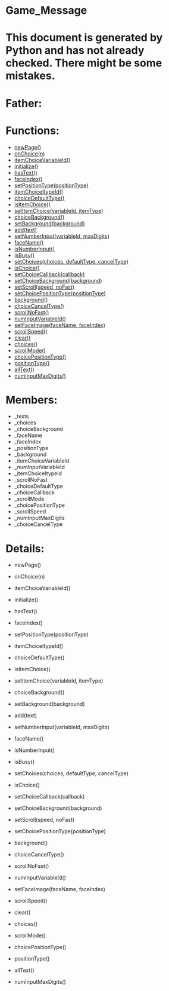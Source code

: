Game_Message
===

# This document is generated by Python and has not already checked. There might be some mistakes.

# Father:

# Functions:
* [newPage()](#newPage)
* [onChoice(n)](#onChoice)
* [itemChoiceVariableId()](#itemChoiceVariableId)
* [initialize()](#initialize)
* [hasText()](#hasText)
* [faceIndex()](#faceIndex)
* [setPositionType(positionType)](#setPositionType)
* [itemChoiceItypeId()](#itemChoiceItypeId)
* [choiceDefaultType()](#choiceDefaultType)
* [isItemChoice()](#isItemChoice)
* [setItemChoice(variableId, itemType)](#setItemChoice)
* [choiceBackground()](#choiceBackground)
* [setBackground(background)](#setBackground)
* [add(text)](#add)
* [setNumberInput(variableId, maxDigits)](#setNumberInput)
* [faceName()](#faceName)
* [isNumberInput()](#isNumberInput)
* [isBusy()](#isBusy)
* [setChoices(choices, defaultType, cancelType)](#setChoices)
* [isChoice()](#isChoice)
* [setChoiceCallback(callback)](#setChoiceCallback)
* [setChoiceBackground(background)](#setChoiceBackground)
* [setScroll(speed, noFast)](#setScroll)
* [setChoicePositionType(positionType)](#setChoicePositionType)
* [background()](#background)
* [choiceCancelType()](#choiceCancelType)
* [scrollNoFast()](#scrollNoFast)
* [numInputVariableId()](#numInputVariableId)
* [setFaceImage(faceName, faceIndex)](#setFaceImage)
* [scrollSpeed()](#scrollSpeed)
* [clear()](#clear)
* [choices()](#choices)
* [scrollMode()](#scrollMode)
* [choicePositionType()](#choicePositionType)
* [positionType()](#positionType)
* [allText()](#allText)
* [numInputMaxDigits()](#numInputMaxDigits)

# Members:
* _texts
* _choices
* _choiceBackground
* _faceName
* _faceIndex
* _positionType
* _background
* _itemChoiceVariableId
* _numInputVariableId
* _itemChoiceItypeId
* _scrollNoFast
* _choiceDefaultType
* _choiceCallback
* _scrollMode
* _choicePositionType
* _scrollSpeed
* _numInputMaxDigits
* _choiceCancelType

# Details:
<p id=newPage></p>

* newPage()
	

<p id=onChoice></p>

* onChoice(n)
	

<p id=itemChoiceVariableId></p>

* itemChoiceVariableId()
	

<p id=initialize></p>

* initialize()
	

<p id=hasText></p>

* hasText()
	

<p id=faceIndex></p>

* faceIndex()
	

<p id=setPositionType></p>

* setPositionType(positionType)
	

<p id=itemChoiceItypeId></p>

* itemChoiceItypeId()
	

<p id=choiceDefaultType></p>

* choiceDefaultType()
	

<p id=isItemChoice></p>

* isItemChoice()
	

<p id=setItemChoice></p>

* setItemChoice(variableId, itemType)
	

<p id=choiceBackground></p>

* choiceBackground()
	

<p id=setBackground></p>

* setBackground(background)
	

<p id=add></p>

* add(text)
	

<p id=setNumberInput></p>

* setNumberInput(variableId, maxDigits)
	

<p id=faceName></p>

* faceName()
	

<p id=isNumberInput></p>

* isNumberInput()
	

<p id=isBusy></p>

* isBusy()
	

<p id=setChoices></p>

* setChoices(choices, defaultType, cancelType)
	

<p id=isChoice></p>

* isChoice()
	

<p id=setChoiceCallback></p>

* setChoiceCallback(callback)
	

<p id=setChoiceBackground></p>

* setChoiceBackground(background)
	

<p id=setScroll></p>

* setScroll(speed, noFast)
	

<p id=setChoicePositionType></p>

* setChoicePositionType(positionType)
	

<p id=background></p>

* background()
	

<p id=choiceCancelType></p>

* choiceCancelType()
	

<p id=scrollNoFast></p>

* scrollNoFast()
	

<p id=numInputVariableId></p>

* numInputVariableId()
	

<p id=setFaceImage></p>

* setFaceImage(faceName, faceIndex)
	

<p id=scrollSpeed></p>

* scrollSpeed()
	

<p id=clear></p>

* clear()
	

<p id=choices></p>

* choices()
	

<p id=scrollMode></p>

* scrollMode()
	

<p id=choicePositionType></p>

* choicePositionType()
	

<p id=positionType></p>

* positionType()
	

<p id=allText></p>

* allText()
	

<p id=numInputMaxDigits></p>

* numInputMaxDigits()
	

